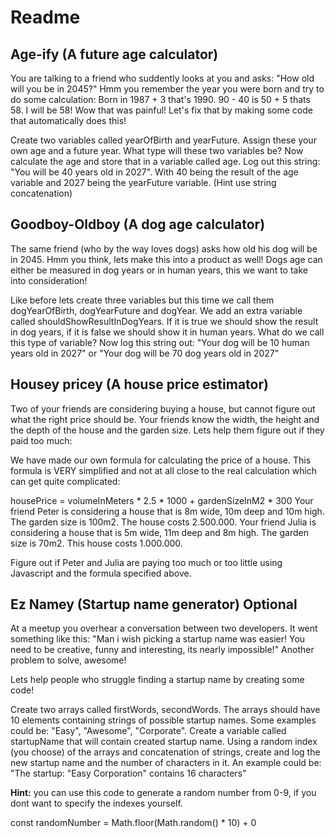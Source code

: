# Readme
## Age-ify (A future age calculator)
You are talking to a friend who suddently looks at you and asks: "How old will you be in 2045?" Hmm you remember the year you were born and try to do some calculation: Born in 1987 + 3 that's 1990. 90 - 40 is 50 + 5 thats 58. I will be 58! Wow that was painful! Let's fix that by making some code that automatically does this!

Create two variables called yearOfBirth and yearFuture. Assign these your own age and a future year. What type will these two variables be? Now calculate the age and store that in a variable called age. Log out this string: "You will be 40 years old in 2027". With 40 being the result of the age variable and 2027 being the yearFuture variable. (Hint use string concatenation)

## Goodboy-Oldboy (A dog age calculator)
The same friend (who by the way loves dogs) asks how old his dog will be in 2045. Hmm you think, lets make this into a product as well! Dogs age can either be measured in dog years or in human years, this we want to take into consideration!

Like before lets create three variables but this time we call them dogYearOfBirth, dogYearFuture and dogYear. We add an extra variable called shouldShowResultInDogYears. If it is true we should show the result in dog years, if it is false we should show it in human years. What do we call this type of variable? Now log this string out: "Your dog will be 10 human years old in 2027" or "Your dog will be 70 dog years old in 2027"

## Housey pricey (A house price estimator)
Two of your friends are considering buying a house, but cannot figure out what the right price should be. Your friends know the width, the height and the depth of the house and the garden size. Lets help them figure out if they paid too much:

We have made our own formula for calculating the price of a house. This formula is VERY simplified and not at all close to the real calculation which can get quite complicated:

housePrice = volumeInMeters * 2.5 * 1000 + gardenSizeInM2 * 300
Your friend Peter is considering a house that is 8m wide, 10m deep and 10m high. The garden size is 100m2. The house costs 2.500.000. Your friend Julia is considering a house that is 5m wide, 11m deep and 8m high. The garden size is 70m2. This house costs 1.000.000.

Figure out if Peter and Julia are paying too much or too little using Javascript and the formula specified above.

## Ez Namey (Startup name generator) Optional
At a meetup you overhear a conversation between two developers. It went something like this: "Man i wish picking a startup name was easier! You need to be creative, funny and interesting, its nearly impossible!" Another problem to solve, awesome!

Lets help people who struggle finding a startup name by creating some code!

Create two arrays called firstWords, secondWords. The arrays should have 10 elements containing strings of possible startup names. Some examples could be: "Easy", "Awesome", "Corporate". Create a variable called startupName that will contain created startup name.
Using a random index (you choose) of the arrays and concatenation of strings, create and log the new startup name and the number of characters in it. An example could be: "The startup: "Easy Corporation" contains 16 characters"

**Hint:** you can use this code to generate a random number from 0-9, if you dont want to specify the indexes yourself.

const randomNumber = Math.floor(Math.random() * 10) + 0
